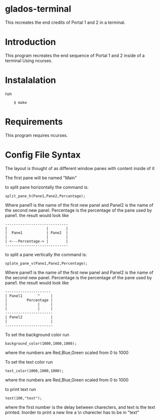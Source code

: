 # glados-terminal
This recreates the end credits of Portal 1 and 2 in a terminal.

# Introduction
  This program recreates the end sequence of Portal 1 and 2 inside of a terminal Using ncurses.
# Instalalation
  run
  ```
      $ make
  ```
# Requirements

  This program requires ncurses.
 
# Config File Syntax

The layout is thought of as different window panes with content inside of it

The first pane will be named "Main"

to split pane horizontally the command is:
```
split_pane_h(Pane1,Pane2,Percantage);
```
Where panel1 is the name of the first new panel and Panel2 is the name of the second new panel. Percentage is the percentage of the pane used by pane1.
 the result would look like 
 
 ```
 -----------------------------
 |                  |        |
 |  Pane1           | Pane2  |
 |                  |        | 
 | <---Percentage-> |        |
 -----------------------------
 ```
to split a pane vertically the command is:
```
splate_pane_v(Pane1,Pane2,Percentage);
```
Where panel1 is the name of the first new panel and Panel2 is the name of the second new panel. Percentage is the percentage of the pane used by pane1.
 the result would look like 
 
 ```
 ---------------------
 | Panel1       ^     |
 |         Percentage |
 |              |     |
 |              |     |
 ----------------------
 | Panel2             |
 |                    |
 ----------------------
 ```
 
 To set the background color run
 ```
 background_color(1000,1000,1000);
 ```
 where the numbers are Red,Blue,Green scaled from 0 to 1000
 
 To set the text color run
 ```
 text_color(1000,1000,1000);
 ```
 where the numbers are Red,Blue,Green scaled from 0 to 1000
 
 to print text run 
 ```
 text(100,"text");
 ```
 where the first number is the delay between charecters, and text is the text printed. Inorder to print a new line a \n charecter has to be in "text"
